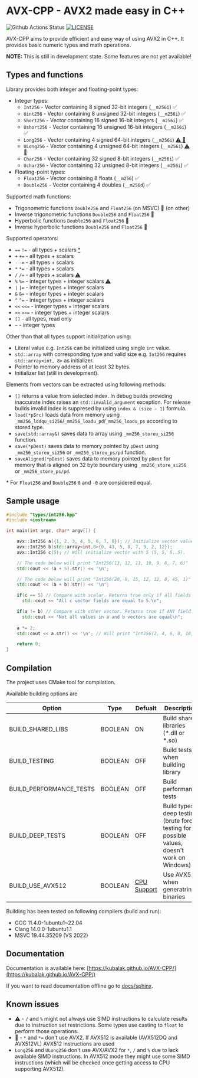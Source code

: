 # AVX-CPP - AVX2 made easy in C++

![Github Actions Status](https://github.com/Kubalak/AVX-CPP/workflows/CMake%20multiplatform/badge.svg) [![LICENSE](https://img.shields.io/badge/LICENSE-MIT-royalblue?logo=github&logoColor=lightgray)](LICENSE)

AVX-CPP aims to provide efficient and easy way of using AVX2 in C++. It provides basic numeric types and math operations.

**NOTE:** This is still in development state. Some features are not yet available!

## Types and functions

Library provides both integer and floating-point types:

- Integer types:
  - `Int256` - Vector containing 8 signed 32-bit integers (`__m256i`) &#x2705;
  - `Uint256` - Vector containing 8 unsigned 32-bit integers (`__m256i`) &#x2705;
  - `Short256` - Vector containing 16 signed 16-bit integers (`__m256i`) &#x2705;
  - `Ushort256` - Vector containing 16 unsigned 16-bit integers (`__m256i`) &#x2705;
  - `Long256` - Vector containing 4 signed 64-bit integers (`__m256i`) [&#9888;&#65039; &#x1F6A9;](#known-issues)
  - `ULong256` - Vector containing 4 unsigned 64-bit integers (`__m256i`) [&#9888;&#65039; &#x1F6A9;](#known-issues)
  - `Char256` - Vector containing 32 signed 8-bit integers (`__m256i`) &#x2705;
  - `Uchar256` - Vector containing 32 unsigned 8-bit integers (`__m256i`) &#x2705;
- Floating-point types:
  - `Float256` - Vector containing 8 floats (`__m256`) &#x2705;
  - `Double256` - Vector containing 4 doubles (`__m256d`) &#x2705;

Supported math functions:

- Trigonometric functions `Double256` and `Float256` (on MSVC) &#x1F6A7; (on other)
- Inverse trigonometric functions `Double256` and `Float256` &#x1F6A7;
- Hyperbolic functions `Double256` and `Float256` &#x1F6A7;
- Inverse hyperbolic functions `Double256` and `Float256` &#x1F6A7;

<!-- Other supported functions: 
- `sum` - supports all types
- `avg` - supports all types
- `stddev` - supports all types
- -->
Supported operators:

- `==` `!=` - all types + scalars [*](#details)
- `+` `+=` - all types + scalars
- `-` `-=` - all types + scalars
- `*` `*=` - all types + scalars
- `/` `/=` - all types + scalars [&#9888;&#65039;](#known-issues)
- `%` `%=` - integer types + integer scalars [&#9888;&#65039;](#known-issues)
- `|` `|=` - integer types + integer scalars
- `&` `&=` - integer types + integer scalars
- `^` `^=` - integer types + integer scalars
- `<<` `<<=` - integer types + integer scalars
- `>>` `>>=` - integer types + integer scalars
- `[]` - all types, read only
- `~` - integer types

Other than that all types support initialization using:

- Literal value e.g. `Int256` can be initialized using single `int` value.
- `std::array` with corresponding type and valid size e.g. `Int256` requires `std::array<int, 8>` as initializer.
- Pointer to memory address of at least 32 bytes.
- Initializer list (still in development).

Elements from vectors can be extracted using following methods:

- `[]` returns a value from selected index. In debug builds providing inaccurate index raises an `std::invalid_argument` exception. For release builds invalid index is suppresed by using `index & (size - 1)` formula.
- `load(*pSrc)` loads data from memory using `_mm256_lddqu_si256`/`_mm256_loadu_pd`/`_mm256_loadu_ps` according to stored type.
- `save(std::array&)` saves data to array using `_mm256_storeu_si256` function.
- `save(*pDest)` saves data to memory pointed by `pDest` using `_mm256_storeu_si256` or `_mm256_storeu_ps/pd` function.
- `saveAligned(*pDest)` saves data to memory pointed by `pDest` for memory that is aligned on 32 byte boundary using `_mm256_store_si256` or `_mm256_store_ps/pd`.

<span id="details">* For `Float256` and `Double256` `0` and `-0` are considered equal.</span>

<!--
# AVX-CPP is fast!

Here is the table comparing runtime between non-AVX2 algorithm, raw AVX2 and the one using AVX-CPP library. To see how performance is tested go [here](src/tests/perf). Table below shows operations time for 1GB of data.

Benchmark details (this is to show best-case scenario as MSVC does not optimize for SIMD by default as GCC does):
- CPU: AMD Ryzen 9950X3D
- OS: Win 11 Pro
- Compiler: MSVC v19.43.34810
- Flags: /arch:AVX /arch:AVX2

| Tested type | Operator `+`, `+=` (SEQ/AVXCPP/AVX) | `-`, `-=` | `*`, `*=` | `/`, `/=` | `%`, `%=` |
| --- | ---------- | ---------- | ---------- | ---------- | ---------- |
| [Char256](src/types/char256.hpp) | 1.61 s / 287.76 ms / - | 1.62 s / 286.86 ms / - | 1.85 s / 305.68 ms / - | 5.73 s / 1.57 s / - | 5.14 s / 1.65 s / - |
| [UChar256](src/types/uchar256.hpp) | 1.64 s / 271.11 ms / - | 1.64 s / 271.44 ms / - | 1.86 s / 298.45 ms / - | 6.04 s / 1.55 s / - | 6.03 s / 1.63 s / - |
| [Int256](src/types/int256.hpp) | 558.8 / 262 / 266 ms | - | - | - | - |
| [UInt256](src/types/uint256.hpp) | - | - | - | - | - |
| [Short256](src/types/short256.hpp) | - | - | - | - | - |
| [UShort256](src/types/ushort256.hpp) | - | - | - | - | - |-->

<!--| [Long256](src/types/long256.hpp) | - | - | - | - | - |
| [ULong256](src/types/ulong256.hpp) | - | - | - | - | - |
| [Float256](src/types/float256.hpp) | - | - | - | - | - |
| [Double256](src/types/double256.hpp) | - | - | - | - | - |-->

## Sample usage

```cpp
#include "types/int256.hpp"
#include <iostream>

int main(int argc, char* argv[]) {

    avx::Int256 a({1, 2, 3, 4, 5, 6, 7, 8}); // Initialize vector values
    avx::Int256 b(std::array<int,8>{0, 43, 5, 8, 7, 9, 2, 12});
    avx::Int256 c(5); // Will initialize vector with 5 (5, 5, 5..5).

    // The code below will print "Int256(13, 12, 11, 10, 9, 8, 7, 6)"
    std::cout << (a + 5).str() << '\n'; 

    // The code below will print "Int256(20, 9, 15, 12, 12, 8, 45, 1)"
    std::cout << (a + b).str() << '\n';

    if(c == 5) // Compare with scalar. Returns true only if all fields are equal.
      std::cout << "All c vector fields are equal to 5.\n";

    if(a != b) // Compare with other vector. Returns true if ANY field is different between vectors.
      std::cout << "Not all values in a and b vectors are equal\n";
    
    a *= 2; 
    std::cout << a.str() << '\n'; // Will print "Int256(2, 4, 6, 8, 10, 12, 14, 16)"

    return 0;
}
```

## Compilation

The project uses CMake tool for compilation.

Available building options are

| Option | Type | Defualt | Description |
| --- | --- | --- | ---|
| BUILD_SHARED_LIBS | BOOLEAN| ON | Build shared libraries (\*.dll or \*.so) |
| BUILD_TESTING | BOOLEAN | OFF | Build tests when building library |
| BUILD_PERFORMANCE_TESTS | BOOLEAN | OFF | Build performance tests |
| BUILD_DEEP_TESTS | BOOLEAN | OFF | Build types deep testing (brute force testing for all possible values, doesn't work on Windows) |
| BUILD_USE_AVX512 | BOOLEAN | [CPU Support](cmake/avx-detect.cmake) | Use AVX512 when generatring binaries |

Building has been tested on following compilers (build and run):

- GCC 11.4.0-1ubuntu1~22.04
- Clang 14.0.0-1ubuntu1.1
- MSVC 19.44.35209 (VS 2022)

## Documentation

Documentation is available here: [https://kubalak.github.io/AVX-CPP/](https://kubalak.github.io/AVX-CPP/)

If you want to read documentation offline go to [docs/sphinx](docs/sphinx).

## Known issues

- &#9888;&#65039; - `/` and `%` might not always use SIMD instructions to calculate results due to instruction set restrictions. Some types use casting to `float` to perform those operations.
- &#x1F6A9; - `*` and `*=` don't use AVX2. If AVX512 is available (AVX512DQ and AVX512VL) AVX512 instructions are used
- `Long256` and `ULong256` don't use AVX/AVX2 for `*`, `/` and `%` due to lack available SIMD instructions. In AVX512 mode they might use some SIMD instructions (which will be checked once getting access to CPU supporting AVX512).
